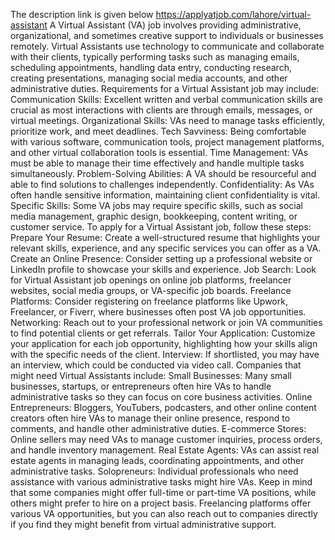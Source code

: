 The description link is given below
https://applyatjob.com/lahore/virtual-assistant
A Virtual Assistant (VA) job involves providing administrative, organizational, and sometimes creative support to individuals or businesses remotely. Virtual Assistants use technology to communicate and collaborate with their clients, typically performing tasks such as managing emails, scheduling appointments, handling data entry, conducting research, creating presentations, managing social media accounts, and other administrative duties.
Requirements for a Virtual Assistant job may include:
Communication Skills: Excellent written and verbal communication skills are crucial as most interactions with clients are through emails, messages, or virtual meetings.
Organizational Skills: VAs need to manage tasks efficiently, prioritize work, and meet deadlines.
Tech Savviness: Being comfortable with various software, communication tools, project management platforms, and other virtual collaboration tools is essential.
Time Management: VAs must be able to manage their time effectively and handle multiple tasks simultaneously.
Problem-Solving Abilities: A VA should be resourceful and able to find solutions to challenges independently.
Confidentiality: As VAs often handle sensitive information, maintaining client confidentiality is vital.
Specific Skills: Some VA jobs may require specific skills, such as social media management, graphic design, bookkeeping, content writing, or customer service.
To apply for a Virtual Assistant job, follow these steps:
Prepare Your Resume: Create a well-structured resume that highlights your relevant skills, experience, and any specific services you can offer as a VA.
Create an Online Presence: Consider setting up a professional website or LinkedIn profile to showcase your skills and experience.
Job Search: Look for Virtual Assistant job openings on online job platforms, freelancer websites, social media groups, or VA-specific job boards.
Freelance Platforms: Consider registering on freelance platforms like Upwork, Freelancer, or Fiverr, where businesses often post VA job opportunities.
Networking: Reach out to your professional network or join VA communities to find potential clients or get referrals.
Tailor Your Application: Customize your application for each job opportunity, highlighting how your skills align with the specific needs of the client.
Interview: If shortlisted, you may have an interview, which could be conducted via video call.
Companies that might need Virtual Assistants include:
Small Businesses: Many small businesses, startups, or entrepreneurs often hire VAs to handle administrative tasks so they can focus on core business activities.
Online Entrepreneurs: Bloggers, YouTubers, podcasters, and other online content creators often hire VAs to manage their online presence, respond to comments, and handle other administrative duties.
E-commerce Stores: Online sellers may need VAs to manage customer inquiries, process orders, and handle inventory management.
Real Estate Agents: VAs can assist real estate agents in managing leads, coordinating appointments, and other administrative tasks.
Solopreneurs: Individual professionals who need assistance with various administrative tasks might hire VAs.
Keep in mind that some companies might offer full-time or part-time VA positions, while others might prefer to hire on a project basis. Freelancing platforms offer various VA opportunities, but you can also reach out to companies directly if you find they might benefit from virtual administrative support.
